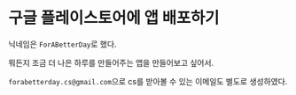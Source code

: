 # 구글 플레이스토어에 앱 배포하기

닉네임은 `ForABetterDay`로 했다.

뭐든지 조금 더 나은 하루를 만들어주는 앱을 만들어보고 싶어서.

`forabetterday.cs@gmail.com`으로 cs를 받아볼 수 있는 이메일도 별도로 생성하였다.
